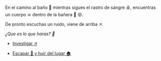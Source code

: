 En el camino al baño 🛁 mientras sigues el rastro de sangre 🩸, encuentras un cuerpo ☠ dentro de la bañera 🛁 😵.

De pronto escuchas un ruido, viene de arriba ↗️.

_¿Que es lo que haras? 🤔_

- [Investigar ↗️](../6/1.md)

- [Escapar 🏃 y huir del lugar 🏠](../6/4.md)
